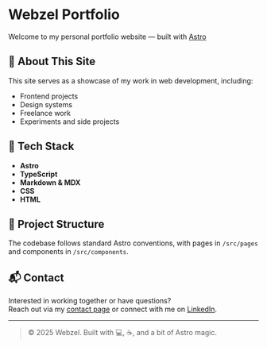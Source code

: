 # Webzel Portfolio

Welcome to my personal portfolio website — built with [Astro](https://astro.build/)

## 🚀 About This Site

This site serves as a showcase of my work in web development, including:

- Frontend projects
- Design systems
- Freelance work
- Experiments and side projects

## 🧰 Tech Stack

- **Astro**
- **TypeScript**
- **Markdown & MDX**
- **CSS**
- **HTML**

## 📁 Project Structure

The codebase follows standard Astro conventions, with pages in `/src/pages` and components in `/src/components`.

<!-- ## 🌐 Live Site

> [https://yourdomain.com](https://yourdomain.com) -->

## 📬 Contact

Interested in working together or have questions?  
Reach out via my [contact page](https://yourdomain.com/contact) or connect with me on [LinkedIn](https://linkedin.com/in/yourname).

---

> © 2025 Webzel. Built with 💻, ☕, and a bit of Astro magic.
